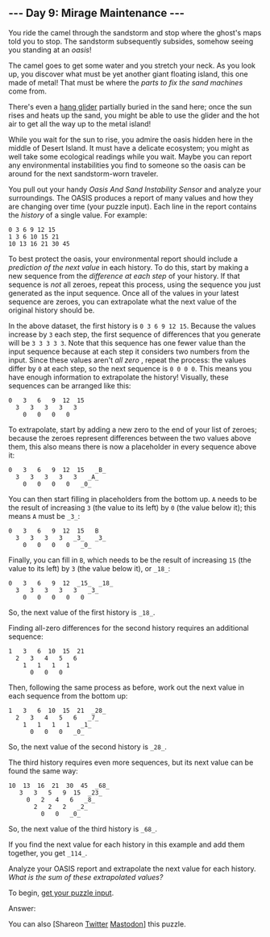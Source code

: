 ## \--- Day 9: Mirage Maintenance ---

You ride the camel through the sandstorm and stop where the ghost's maps told
you to stop. The sandstorm subsequently subsides, somehow seeing you standing
at an _oasis_!

The camel goes to get some water and you stretch your neck. As you look up,
you discover what must be yet another giant floating island, this one made of
metal! That must be where the _parts to fix the sand machines_ come from.

There's even a [hang glider](https://en.wikipedia.org/wiki/Hang_gliding)
partially buried in the sand here; once the sun rises and heats up the sand,
you might be able to use the glider and the hot air to get all the way up to
the metal island!

While you wait for the sun to rise, you admire the oasis hidden here in the
middle of Desert Island. It must have a delicate ecosystem; you might as well
take some ecological readings while you wait. Maybe you can report any
environmental instabilities you find to someone so the oasis can be around for
the next sandstorm-worn traveler.

You pull out your handy _Oasis And Sand Instability Sensor_ and analyze your
surroundings. The OASIS produces a report of many values and how they are
changing over time (your puzzle input). Each line in the report contains the
_history_ of a single value. For example:

    
    
    0 3 6 9 12 15
    1 3 6 10 15 21
    10 13 16 21 30 45
    

To best protect the oasis, your environmental report should include a
_prediction of the next value_ in each history. To do this, start by making a
new sequence from the _difference at each step_ of your history. If that
sequence is _not_ all zeroes, repeat this process, using the sequence you just
generated as the input sequence. Once all of the values in your latest
sequence are zeroes, you can extrapolate what the next value of the original
history should be.

In the above dataset, the first history is `0 3 6 9 12 15`. Because the values
increase by `3` each step, the first sequence of differences that you generate
will be `3 3 3 3 3`. Note that this sequence has one fewer value than the
input sequence because at each step it considers two numbers from the input.
Since these values aren't _all zero_ , repeat the process: the values differ
by `0` at each step, so the next sequence is `0 0 0 0`. This means you have
enough information to extrapolate the history! Visually, these sequences can
be arranged like this:

    
    
    0   3   6   9  12  15
      3   3   3   3   3
        0   0   0   0
    

To extrapolate, start by adding a new zero to the end of your list of zeroes;
because the zeroes represent differences between the two values above them,
this also means there is now a placeholder in every sequence above it:

    
    
    0   3   6   9  12  15   _B_
      3   3   3   3   3   _A_
        0   0   0   0   _0_
    

You can then start filling in placeholders from the bottom up. `A` needs to be
the result of increasing `3` (the value to its left) by `0` (the value below
it); this means `A` must be `_3_`:

    
    
    0   3   6   9  12  15   B
      3   3   3   3   _3_   _3_
        0   0   0   0   _0_
    

Finally, you can fill in `B`, which needs to be the result of increasing `15`
(the value to its left) by `3` (the value below it), or `_18_`:

    
    
    0   3   6   9  12  _15_  _18_
      3   3   3   3   3   _3_
        0   0   0   0   0
    

So, the next value of the first history is `_18_`.

Finding all-zero differences for the second history requires an additional
sequence:

    
    
    1   3   6  10  15  21
      2   3   4   5   6
        1   1   1   1
          0   0   0
    

Then, following the same process as before, work out the next value in each
sequence from the bottom up:

    
    
    1   3   6  10  15  21  _28_
      2   3   4   5   6   _7_
        1   1   1   1   _1_
          0   0   0   _0_
    

So, the next value of the second history is `_28_`.

The third history requires even more sequences, but its next value can be
found the same way:

    
    
    10  13  16  21  30  45  _68_
       3   3   5   9  15  _23_
         0   2   4   6   _8_
           2   2   2   _2_
             0   0   _0_
    

So, the next value of the third history is `_68_`.

If you find the next value for each history in this example and add them
together, you get `_114_`.

Analyze your OASIS report and extrapolate the next value for each history.
_What is the sum of these extrapolated values?_

To begin, [get your puzzle input](9/input).

Answer:

You can also [Shareon
[Twitter](https://twitter.com/intent/tweet?text=%22Mirage+Maintenance%22+%2D+Day+9+%2D+Advent+of+Code+2023&url=https%3A%2F%2Fadventofcode%2Ecom%2F2023%2Fday%2F9&related=ericwastl&hashtags=AdventOfCode)
[Mastodon](javascript:void\(0\);)] this puzzle.